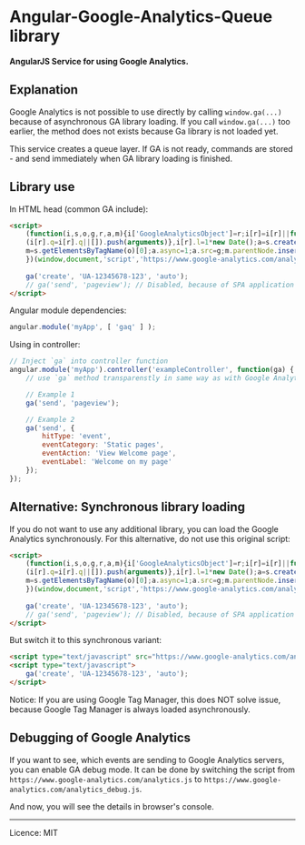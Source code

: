 Angular-Google-Analytics-Queue library
======================================

**AngularJS Service for using Google Analytics.**

 
Explanation
-----------

Google Analytics is not possible to use directly by calling `window.ga(...)` because of asynchronous GA library loading.
If you call `window.ga(...)` too earlier, the method does not exists because Ga library is not loaded yet.

This service creates a queue layer. If GA is not ready, commands are stored - and send immediately
when GA library loading is finished.

Library use
-----------

In HTML head (common GA include):

```html
<script>
    (function(i,s,o,g,r,a,m){i['GoogleAnalyticsObject']=r;i[r]=i[r]||function(){
    (i[r].q=i[r].q||[]).push(arguments)},i[r].l=1*new Date();a=s.createElement(o),
    m=s.getElementsByTagName(o)[0];a.async=1;a.src=g;m.parentNode.insertBefore(a,m)
    })(window,document,'script','https://www.google-analytics.com/analytics.js','ga');
    
    ga('create', 'UA-12345678-123', 'auto');
    // ga('send', 'pageview'); // Disabled, because of SPA application are sending it manually
</script>
```

Angular module dependencies:

```javascript
angular.module('myApp', [ 'gaq' ] );
```

Using in controller:

```javascript
// Inject `ga` into controller function
angular.module('myApp').controller('exampleController', function(ga) {
    // use `ga` method transparenstly in same way as with Google Analytics library.

    // Example 1
    ga('send', 'pageview');

    // Example 2
    ga('send', {
        hitType: 'event',
        eventCategory: 'Static pages',
        eventAction: 'View Welcome page',
        eventLabel: 'Welcome on my page'
    });
});
```



Alternative: Synchronous library loading
----------------------------------------
If you do not want to use any additional library, you can load the Google Analytics synchronously.
For this alternative, do not use this original script:

```html
<script>
    (function(i,s,o,g,r,a,m){i['GoogleAnalyticsObject']=r;i[r]=i[r]||function(){
    (i[r].q=i[r].q||[]).push(arguments)},i[r].l=1*new Date();a=s.createElement(o),
    m=s.getElementsByTagName(o)[0];a.async=1;a.src=g;m.parentNode.insertBefore(a,m)
    })(window,document,'script','https://www.google-analytics.com/analytics.js','ga');
    
    ga('create', 'UA-12345678-123', 'auto');
    // ga('send', 'pageview'); // Disabled, because of SPA application are sending it manually
</script>
```

But switch it to this synchronous variant:
	
```html
<script type="text/javascript" src="https://www.google-analytics.com/analytics.js"></script>
<script type="text/javascript">
    ga('create', 'UA-12345678-123', 'auto');
</script>
```

Notice: If you are using Google Tag Manager, this does NOT solve issue, because Google Tag Manager
is always loaded asynchronously.
	
	
Debugging of Google Analytics
-----------------------------

If you want to see, which events are sending to Google Analytics servers, you can enable GA debug mode.
It can be done by switching the script from `https://www.google-analytics.com/analytics.js` to
`https://www.google-analytics.com/analytics_debug.js`.

And now, you will see the details in browser's console.

---

Licence: MIT

